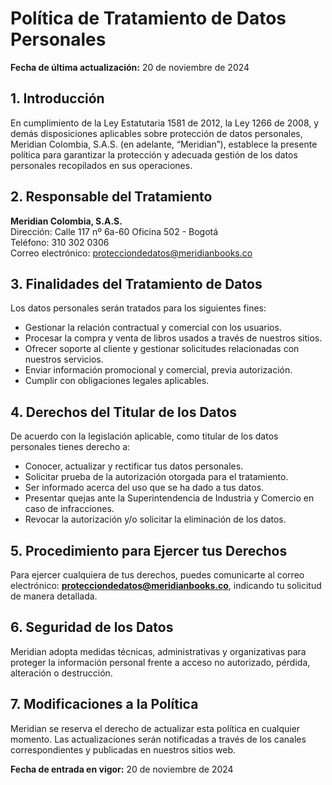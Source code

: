 # Política de Tratamiento de Datos Personales

**Fecha de última actualización:** 20 de noviembre de 2024

## 1. Introducción
En cumplimiento de la Ley Estatutaria 1581 de 2012, la Ley 1266 de 2008, y demás disposiciones aplicables sobre protección de datos personales, Meridian Colombia, S.A.S. (en adelante, “Meridian”), establece la presente política para garantizar la protección y adecuada gestión de los datos personales recopilados en sus operaciones.

## 2. Responsable del Tratamiento
**Meridian Colombia, S.A.S.**  
Dirección: Calle 117 nº 6a-60 Oficina 502 - Bogotá  
Teléfono: 310 302 0306  
Correo electrónico: protecciondedatos@meridianbooks.co

## 3. Finalidades del Tratamiento de Datos
Los datos personales serán tratados para los siguientes fines:

- Gestionar la relación contractual y comercial con los usuarios.
- Procesar la compra y venta de libros usados a través de nuestros sitios.
- Ofrecer soporte al cliente y gestionar solicitudes relacionadas con nuestros servicios.
- Enviar información promocional y comercial, previa autorización.
- Cumplir con obligaciones legales aplicables.

## 4. Derechos del Titular de los Datos
De acuerdo con la legislación aplicable, como titular de los datos personales tienes derecho a:

- Conocer, actualizar y rectificar tus datos personales.
- Solicitar prueba de la autorización otorgada para el tratamiento.
- Ser informado acerca del uso que se ha dado a tus datos.
- Presentar quejas ante la Superintendencia de Industria y Comercio en caso de infracciones.
- Revocar la autorización y/o solicitar la eliminación de los datos.

## 5. Procedimiento para Ejercer tus Derechos
Para ejercer cualquiera de tus derechos, puedes comunicarte al correo electrónico: **protecciondedatos@meridianbooks.co**, indicando tu solicitud de manera detallada.

## 6. Seguridad de los Datos
Meridian adopta medidas técnicas, administrativas y organizativas para proteger la información personal frente a acceso no autorizado, pérdida, alteración o destrucción.

## 7. Modificaciones a la Política
Meridian se reserva el derecho de actualizar esta política en cualquier momento. Las actualizaciones serán notificadas a través de los canales correspondientes y publicadas en nuestros sitios web.

**Fecha de entrada en vigor:** 20 de noviembre de 2024
